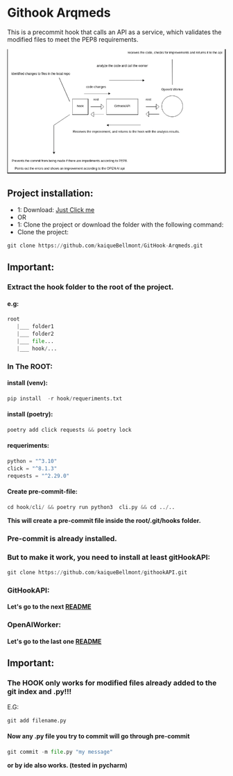 # Githook Arqmeds
This is a precommit hook that calls an API as a service, which validates the modified files to meet the 
PEP8 requirements.

![Texto alternativo](diagram.png)


## Project installation:
- 1: Download: [Just Click me](https://github.com/kaiqueBellmont/arqmeds_git_hook/archive/refs/heads/master.zip)
- OR
- 1: Clone the project or download the folder with the following command:
- Clone the project:

```python
git clone https://github.com/kaiqueBellmont/GitHook-Arqmeds.git
```
## Important:
### Extract the hook folder to the root of the project.
#### e.g:
```python
root 
   |___ folder1
   |___ folder2
   |___ file...
   |___ hook/...
```
### In The ROOT:
#### install (venv):
```python
pip install  -r hook/requeriments.txt
```
#### install (poetry):
```python
poetry add click requests && poetry lock
```

#### requeriments:

```python
python = "^3.10"
click = "^8.1.3"
requests = "^2.29.0"
```

#### Create pre-commit-file: 
```python
cd hook/cli/ && poetry run python3  cli.py && cd ../..
```
**This will create a pre-commit file inside the root/.git/hooks folder.**

### Pre-commit is already installed.
### But to make it work, you need to install at least gitHookAPI:
```python
git clone https://github.com/kaiqueBellmont/githookAPI.git
```
### GitHookAPI:
#### Let's go to the next [README](https://github.com/kaiqueBellmont/githookAPI/blob/master/README.md)

### OpenAIWorker:
#### Let's go to the last one [README](https://github.com/kaiqueBellmont/openAPIWorker/blob/master/README.md)

## Important:
### The HOOK only works for modified files already added to the git index and .py!!!
E.G:
```python
git add filename.py 
```
#### Now any .py file you try to commit will go through pre-commit
```python
git commit -m file.py "my message"
```

**or by ide also works. (tested in pycharm)**